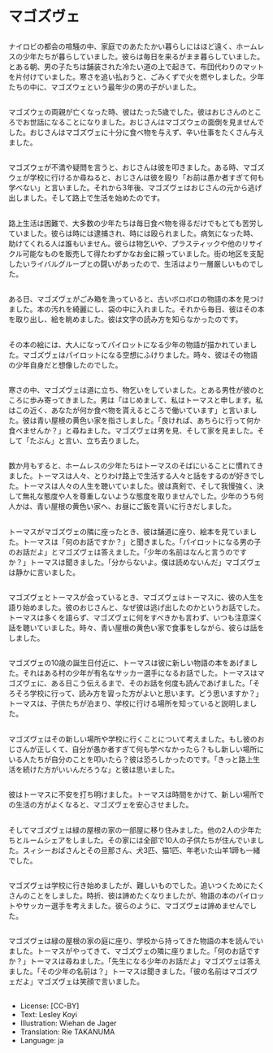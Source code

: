 # マゴズヴェ

##
ナイロビの都会の喧騒の中、家庭でのあたたかい暮らしにはほど遠く、ホームレスの少年たちが暮らしていました。彼らは毎日を来るがまま暮らしていました。とある朝、男の子たちは舗装された冷たい道の上で起きて、布団代わりのマットを片付けていました。寒さを追い払おうと、ごみくずで火を燃やしました。少年たちの中に、マゴズウェという最年少の男の子がいました。

##
マゴズウェの両親が亡くなった時、彼はたった5歳でした。彼はおじさんのところでお世話になることになりました。おじさんはマゴズウェの面倒を見ませんでした。おじさんはマゴズヴェに十分に食べ物を与えず、辛い仕事をたくさん与えました。

##
マゴズウェが不満や疑問を言うと、おじさんは彼を叩きました。ある時、マゴズウェが学校に行けるか尋ねると、おじさんは彼を殴り「お前は愚か者すぎて何も学べない」と言いました。それから3年後、マゴズヴェはおじさんの元から逃げ出しました。そして路上で生活を始めたのです。

##
路上生活は困難で、大多数の少年たちは毎日食べ物を得るだけでもとても苦労していました。彼らは時には逮捕され、時には殴られました。病気になった時、助けてくれる人は誰もいません。彼らは物乞いや、プラスティックや他のリサイクル可能なものを販売して得たわずかなお金に頼っていました。街の地区を支配したいライバルグループとの闘いがあったので、生活はより一層厳しいものでした。

##
ある日、マゴズヴェがごみ箱を漁っていると、古いボロボロの物語の本を見つけました。本の汚れを綺麗にし、袋の中に入れました。それから毎日、彼はその本を取り出し、絵を眺めました。彼は文字の読み方を知らなかったのです。

##
その本の絵には、大人になってパイロットになる少年の物語が描かれていました。マゴズヴェはパイロットになる空想にふけりました。時々、彼はその物語の少年自身だと想像したのでした。

##
寒さの中、マゴズヴェは道に立ち、物乞いをしていました。とある男性が彼のところに歩み寄ってきました。男は「はじめまして、私はトーマスと申します。私はこの近く、あなたが何か食べ物を貰えるところで働いています」と言いました。彼は青い屋根の黄色い家を指さしました。「良ければ、あちらに行って何か食べませんか？」と尋ねました。マゴズヴェは男を見、そして家を見ました。そして「たぶん」と言い、立ち去りました。

##
数か月もすると、ホームレスの少年たちはトーマスのそばにいることに慣れてきました。トーマスは人々、とりわけ路上で生活する人々と話をするのが好きでした。トーマスは人々の人生を聴いていました。彼は真剣で、そして我慢強く、決して無礼な態度や人を尊重しないような態度を取りませんでした。少年のうち何人かは、青い屋根の黄色い家へ、お昼にご飯を貰いに行きだしました。

##
トーマスがマゴズヴェの隣に座ったとき、彼は舗道に座り、絵本を見ていました。トーマスは「何のお話ですか？」と聞きました。「パイロットになる男の子のお話だよ」とマゴズヴェは答えました。「少年の名前はなんと言うのですか？」トーマスは聞きました。「分からないよ。僕は読めないんだ」マゴズヴェは静かに言いました。

##
マゴズヴェとトーマスが会っているとき、マゴズヴェはトーマスに、彼の人生を語り始めました。彼のおじさんと、なぜ彼は逃げ出したのかというお話でした。トーマスは多くを語らず、マゴズヴェに何をすべきかも言わず、いつも注意深く話を聴いていました。時々、青い屋根の黄色い家で食事をしながら、彼らは話をしました。

##
マゴズヴェの10歳の誕生日付近に、トーマスは彼に新しい物語の本をあげました。それはある村の少年が有名なサッカー選手になるお話でした。トーマスはマゴズヴェに、ある日こう伝えるまで、そのお話を何度も読んであげました。「そろそろ学校に行って、読み方を習った方がよいと思います。どう思いますか？」トーマスは、子供たちが泊まり、学校に行ける場所を知っていると説明しました。

##
マゴズヴェはその新しい場所や学校に行くことについて考えました。もし彼のおじさんが正しくて、自分が愚か者すぎて何も学べなかったら？もし新しい場所にいる人たちが自分のことを叩いたら？彼は恐ろしかったのです。「きっと路上生活を続けた方がいいんだろうな」と彼は思いました。

##
彼はトーマスに不安を打ち明けました。トーマスは時間をかけて、新しい場所での生活の方がよくなると、マゴズヴェを安心させました。

##
そしてマゴズヴェは緑の屋根の家の一部屋に移り住みました。他の2人の少年たちとルームシェアをしました。その家には全部で10人の子供たちが住んでいました。スィシーおばさんとその旦那さん、犬3匹、猫1匹、年老いた山羊1蹄も一緒でした。

##
マゴズヴェは学校に行き始めましたが、難しいものでした。追いつくためにたくさんのことをしました。時折、彼は諦めたくなりましたが、物語の本のパイロットやサッカー選手を考えました。彼らのように、マゴズヴェは諦めませんでした。

##
マゴズヴェは緑の屋根の家の庭に座り、学校から持ってきた物語の本を読んでいました。トーマスがやってきて、マゴズヴェの隣に座りました。「何のお話ですか？」トーマスは尋ねました。「先生になる少年のお話だよ」マゴズヴェは答えました。「その少年の名前は？」トーマスは聞きました。「彼の名前はマゴズヴェだよ」マゴズヴェは笑顔で言いました。

##
* License: [CC-BY]
* Text: Lesley Koyi
* Illustration: Wiehan de Jager
* Translation: Rie TAKANUMA
* Language: ja
